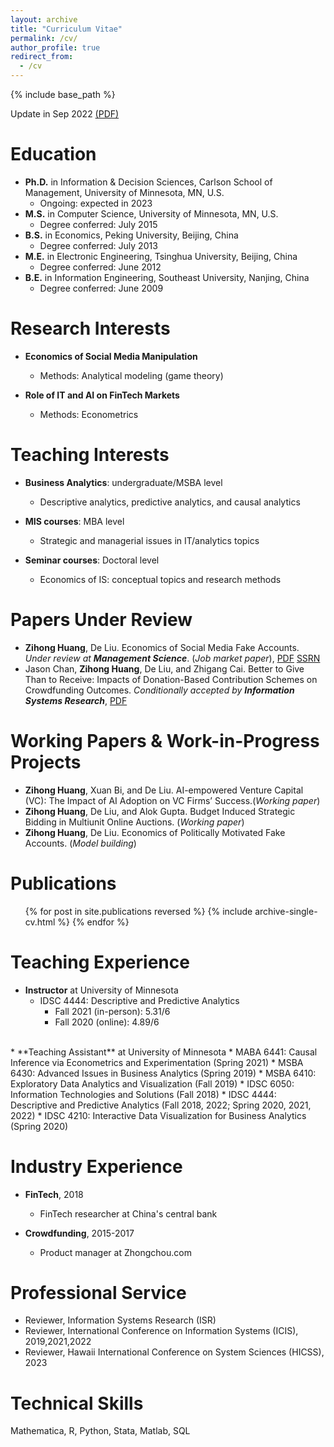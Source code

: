 ```yaml
---
layout: archive
title: "Curriculum Vitae"
permalink: /cv/
author_profile: true
redirect_from:
  - /cv
---
```

                   
{% include base_path %}

Update in Sep 2022 [(PDF)](http://huangzh0707.github.io/files/CV_Zihong_Huang_v4.pdf)

Education
======
* **Ph.D.** in Information & Decision Sciences, Carlson School of Management, University of Minnesota, MN, U.S.
  * Ongoing: expected in 2023
* **M.S.** in Computer Science, University of Minnesota, MN, U.S.
  * Degree conferred: July 2015
* **B.S.** in Economics, Peking University, Beijing, China
  * Degree conferred: July 2013
* **M.E.** in Electronic Engineering, Tsinghua University, Beijing, China
  * Degree conferred: June 2012
* **B.E.** in Information Engineering, Southeast University, Nanjing, China
  * Degree conferred: June 2009

Research Interests
======
* **Economics of Social Media Manipulation** 
  * Methods: Analytical modeling (game theory)

* **Role of IT and AI on FinTech Markets**
  * Methods: Econometrics
  
Teaching Interests
======
* **Business Analytics**: undergraduate/MSBA level
  * Descriptive analytics, predictive analytics, and causal analytics

* **MIS courses**: MBA level
  * Strategic and managerial issues in IT/analytics topics

* **Seminar courses**: Doctoral level
  * Economics of IS: conceptual topics and research methods 

Papers Under Review
======
* **Zihong Huang**, De Liu. Economics of Social Media Fake Accounts. <em>Under review at **Management
Science**</em>. (<em>Job market paper</em>), [PDF](http://huangzh0707.github.io/files/Paper1_jobmarketpaper.pdf) 
[SSRN](https://papers.ssrn.com/sol3/papers.cfm?abstract_id=4206104) 
* Jason Chan, **Zihong Huang**, De Liu, and Zhigang Cai. Better to Give Than to Receive: Impacts
of Donation-Based Contribution Schemes on Crowdfunding Outcomes. <em>Conditionally accepted by
**Information Systems Research**</em>, [PDF](http://huangzh0707.github.io/files/Paper2_zhongchou.pdf)

Working Papers & Work-in-Progress Projects
======
* **Zihong Huang**, Xuan Bi, and De Liu. AI-empowered Venture Capital (VC): The Impact of AI
Adoption on VC Firms’ Success.(<em>Working paper</em>)
* **Zihong Huang**, De Liu, and Alok Gupta. Budget Induced Strategic Bidding in Multiunit Online
Auctions. (<em>Working paper</em>)
* **Zihong Huang**, De Liu. Economics of Politically Motivated Fake Accounts. (<em>Model building</em>)

  
Publications
======
  <ul>{% for post in site.publications reversed %}
    {% include archive-single-cv.html %}
  {% endfor %}</ul>

Teaching Experience
======
* **Instructor** at University of Minnesota
  * IDSC 4444: Descriptive and Predictive Analytics
    * Fall 2021 (in-person): 5.31/6
    * Fall 2020 (online): 4.89/6
<br>
* **Teaching Assistant** at University of Minnesota
  * MABA 6441: Causal Inference via Econometrics and Experimentation (Spring 2021)
  * MSBA 6430: Advanced Issues in Business Analytics (Spring 2019)
  * MSBA 6410: Exploratory Data Analytics and Visualization (Fall 2019)
  * IDSC 6050: Information Technologies and Solutions (Fall 2018)
  * IDSC 4444: Descriptive and Predictive Analytics (Fall 2018, 2022; Spring 2020, 2021, 2022)
  * IDSC 4210: Interactive Data Visualization for Business Analytics (Spring 2020)

Industry Experience
======
* **FinTech**, 2018 
  * FinTech researcher at China's central bank

* **Crowdfunding**, 2015-2017
  * Product manager at Zhongchou.com

Professional Service
======
* Reviewer, Information Systems Research (ISR)
* Reviewer, International Conference on Information Systems (ICIS), 2019,2021,2022
* Reviewer, Hawaii International Conference on System Sciences (HICSS), 2023

Technical Skills
======
Mathematica, R, Python, Stata, Matlab, SQL
